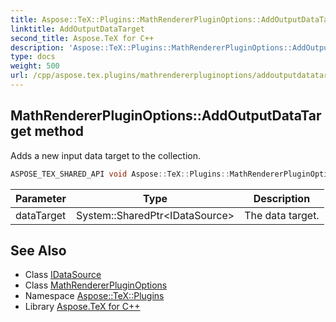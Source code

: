 ```yaml
---
title: Aspose::TeX::Plugins::MathRendererPluginOptions::AddOutputDataTarget method
linktitle: AddOutputDataTarget
second_title: Aspose.TeX for C++
description: 'Aspose::TeX::Plugins::MathRendererPluginOptions::AddOutputDataTarget method. Adds a new input data target to the collection in C++.'
type: docs
weight: 500
url: /cpp/aspose.tex.plugins/mathrendererpluginoptions/addoutputdatatarget/
---
```

## MathRendererPluginOptions::AddOutputDataTarget method


Adds a new input data target to the collection.

```cpp
ASPOSE_TEX_SHARED_API void Aspose::TeX::Plugins::MathRendererPluginOptions::AddOutputDataTarget(System::SharedPtr<IDataSource> dataTarget) override
```


| Parameter | Type | Description |
| --- | --- | --- |
| dataTarget | System::SharedPtr\<IDataSource\> | The data target. |

## See Also

* Class [IDataSource](../../idatasource/)
* Class [MathRendererPluginOptions](../)
* Namespace [Aspose::TeX::Plugins](../../)
* Library [Aspose.TeX for C++](../../../)
